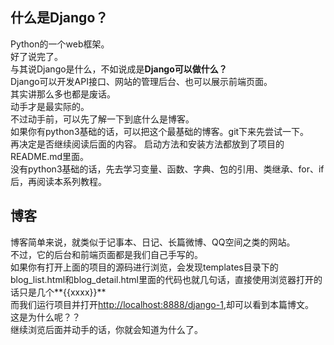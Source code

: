 ## 什么是Django？  
Python的一个web框架。  
好了说完了。  
与其说Django是什么，不如说成是**Django可以做什么？**  
Django可以开发API接口、网站的管理后台、也可以展示前端页面。  
其实讲那么多也都是废话。  
动手才是最实际的。  
不过动手前，可以先了解一下到底什么是博客。  
如果你有python3基础的话，可以把这个最基础的博客。git下来先尝试一下。  
再决定是否继续阅读后面的内容。
启动方法和安装方法都放到了项目的README.md里面。  
没有python3基础的话，先去学习变量、函数、字典、包的引用、类继承、for、if后，再阅读本系列教程。  
## 博客
博客简单来说，就类似于记事本、日记、长篇微博、QQ空间之类的网站。  
不过，它的后台和前端页面都是我们自己手写的。  
如果你有打开上面的项目的源码进行浏览，会发现templates目录下的blog_list.html和blog_detail.html里面的代码也就几句话，直接使用浏览器打开的话只是几个**{{xxxx}}**  
而我们运行项目并打开[http://localhost:8888/django-1](http://localhost:8888/django-1),却可以看到本篇博文。  
这是为什么呢？？  
继续浏览后面并动手的话，你就会知道为什么了。  
